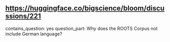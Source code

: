 ## https://huggingface.co/bigscience/bloom/discussions/221

contains_question: yes
question_part: Why does the ROOTS Corpus not include German language?